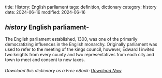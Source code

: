 title: History: English parliament
tags: definition, dictionary
category: history
date: 2024-06-16
modified: 2024-06-16

## _history_  English parliament-
The English parliament established,
    1300,
 was one of the primarily democratizing influences in the
  English monarchy.   Originally parliament was used to refer to the
  meeting of the kings council, however, Edward I invited two knights
  from every county and two representatives from each city and town
  to meet and consent to new taxes.



###### Download *this* dictionary as a Free eBook: [Download Now]({static}static/SerfHistoryDictionary.pdf)

